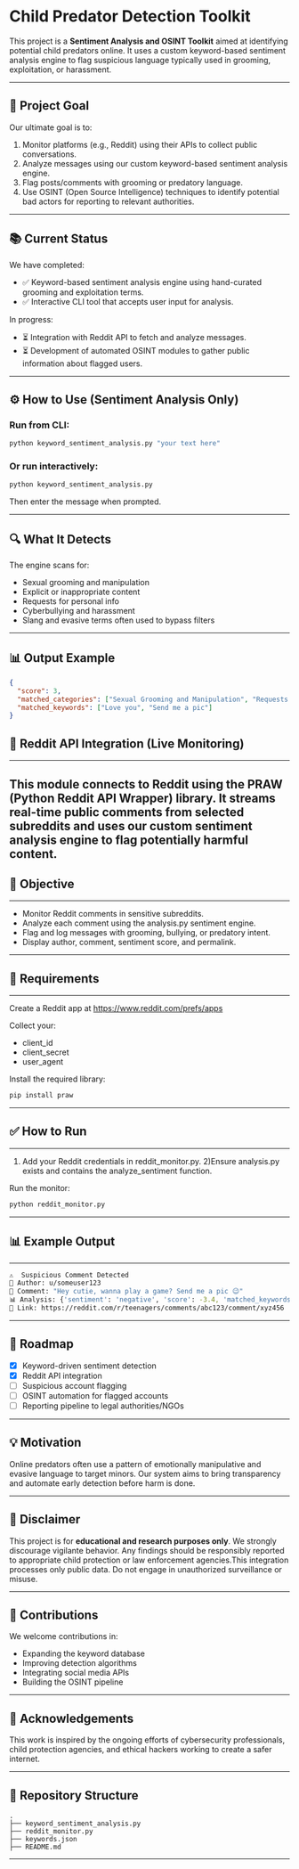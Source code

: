 # Child Predator Detection Toolkit

This project is a **Sentiment Analysis and OSINT Toolkit** aimed at identifying potential child predators online. It uses a custom keyword-based sentiment analysis engine to flag suspicious language typically used in grooming, exploitation, or harassment.

---

## 🚀 Project Goal

Our ultimate goal is to:

1. Monitor platforms (e.g., Reddit) using their APIs to collect public conversations.
2. Analyze messages using our custom keyword-based sentiment analysis engine.
3. Flag posts/comments with grooming or predatory language.
4. Use OSINT (Open Source Intelligence) techniques to identify potential bad actors for reporting to relevant authorities.

---

## 📚 Current Status

We have completed:

* ✅ Keyword-based sentiment analysis engine using hand-curated grooming and exploitation terms.
* ✅ Interactive CLI tool that accepts user input for analysis.

In progress:

* ⏳ Integration with Reddit API to fetch and analyze messages.
* ⏳ Development of automated OSINT modules to gather public information about flagged users.

---

## ⚙️ How to Use (Sentiment Analysis Only)

### Run from CLI:

```bash
python keyword_sentiment_analysis.py "your text here"
```

### Or run interactively:

```bash
python keyword_sentiment_analysis.py
```

Then enter the message when prompted.

---

## 🔍 What It Detects

The engine scans for:

* Sexual grooming and manipulation
* Explicit or inappropriate content
* Requests for personal info
* Cyberbullying and harassment
* Slang and evasive terms often used to bypass filters

---

## 📊 Output Example

```json
{
  "score": 3,
  "matched_categories": ["Sexual Grooming and Manipulation", "Requests for Personal Information"],
  "matched_keywords": ["Love you", "Send me a pic"]
}
```

## 🔗 Reddit API Integration (Live Monitoring)
---
This module connects to Reddit using the PRAW (Python Reddit API Wrapper) library. It streams real-time public comments from selected subreddits and uses our custom sentiment analysis engine to flag potentially harmful content.
---
## 🎯 Objective
---
* Monitor Reddit comments in sensitive subreddits.
* Analyze each comment using the analysis.py sentiment engine.
* Flag and log messages with grooming, bullying, or predatory intent.
* Display author, comment, sentiment score, and permalink.
---
## 🧰 Requirements
---
Create a Reddit app at https://www.reddit.com/prefs/apps

Collect your:
  * client_id
  * client_secret
  * user_agent

Install the required library:

```bash
pip install praw
```
---
## ✅ How to Run
---
1) Add your Reddit credentials in reddit_monitor.py.
2)Ensure analysis.py exists and contains the analyze_sentiment function.

Run the monitor:

```bash
python reddit_monitor.py
```
---
## 📊 Example Output
---
```bash
⚠️  Suspicious Comment Detected
👤 Author: u/someuser123
💬 Comment: "Hey cutie, wanna play a game? Send me a pic 😉"
📊 Analysis: {'sentiment': 'negative', 'score': -3.4, 'matched_keywords': ['cutie', 'send me a pic']}
🔗 Link: https://reddit.com/r/teenagers/comments/abc123/comment/xyz456
```
---
## 📅 Roadmap

* [x] Keyword-driven sentiment detection
* [X] Reddit API integration
* [ ] Suspicious account flagging
* [ ] OSINT automation for flagged accounts
* [ ] Reporting pipeline to legal authorities/NGOs

---

## 💡 Motivation

Online predators often use a pattern of emotionally manipulative and evasive language to target minors. Our system aims to bring transparency and automate early detection before harm is done.

---

## 💼 Disclaimer

This project is for **educational and research purposes only**. We strongly discourage vigilante behavior. Any findings should be responsibly reported to appropriate child protection or law enforcement agencies.This integration processes only public data. Do not engage in unauthorized surveillance or misuse.

---

## 📢 Contributions

We welcome contributions in:

* Expanding the keyword database
* Improving detection algorithms
* Integrating social media APIs
* Building the OSINT pipeline

---

## 🙏 Acknowledgements

This work is inspired by the ongoing efforts of cybersecurity professionals, child protection agencies, and ethical hackers working to create a safer internet.

---

## 📁 Repository Structure

```
.
├── keyword_sentiment_analysis.py
├── reddit_monitor.py
├── keywords.json
├── README.md
```

---

